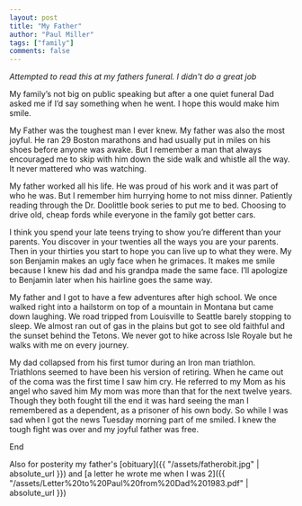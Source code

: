 ```yaml
--- 
layout: post
title: "My Father"
author: "Paul Miller"
tags: ["family"]
comments: false
---
```


*Attempted to read this at my fathers funeral. I didn't do a great job*


My family’s not big on public speaking but after a one quiet funeral Dad asked me if I’d say something when he went. I hope this would make him smile.

My Father was the toughest man I ever knew. My father was also the most joyful.
He ran 29 Boston marathons and had usually put in miles on his shoes before anyone was awake. But I remember a man that always encouraged me to skip with him down the side walk and whistle all the way. It never mattered who was watching.

My father worked all his life. He was proud of his work and it was part of who he was. But I remember him hurrying home to not miss dinner. Patiently reading through the Dr. Doolittle book series to put me to bed. Choosing to drive old, cheap fords while everyone in the family got better cars.

I think you spend your late teens trying to show you’re different than your parents. You discover in your twenties all the ways you are your parents. Then in your thirties you start to hope you can live up to what they were. My son Benjamin makes an ugly face when he grimaces. It makes me smile because I knew his dad and his grandpa made the same face. I’ll apologize to Benjamin later when his hairline goes the same way.

My father and I got to have a few adventures after high school. We once walked right into a hailstorm on top of a mountain in Montana but came down laughing. We road tripped from Louisville to Seattle barely stopping to sleep. We almost ran out of gas in the plains but got to see old faithful and the sunset behind the Tetons. We never got to hike across Isle Royale but he walks with me on every journey.

My dad collapsed from his first tumor during an Iron man triathlon. Triathlons seemed to have been his version of retiring. When he came out of the coma was the first time I saw him cry. He referred to my Mom as his angel who saved him My mom was more than that for the next twelve years. Though they both fought till the end it was hard seeing the man I remembered as a dependent, as a prisoner of his own body. So while I was sad when I got the news Tuesday morning part of me smiled. I knew the tough fight was over and my joyful father was free.

End

Also for posterity my father's [obituary]({{ "/assets/fatherobit.jpg" | absolute_url }}) and [a letter he wrote me when I was 2]({{ "/assets/Letter%20to%20Paul%20from%20Dad%201983.pdf" | absolute_url }})



